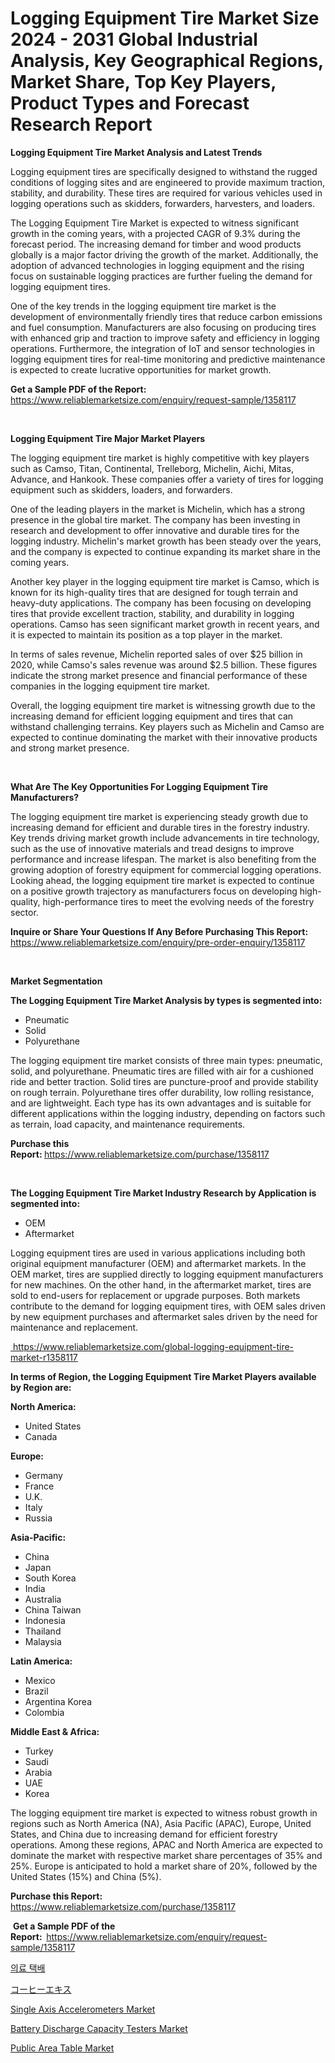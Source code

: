 <p><h1>Logging Equipment Tire Market Size 2024 - 2031 Global Industrial Analysis, Key Geographical Regions, Market Share, Top Key Players, Product Types and Forecast Research Report</h1></p><p><strong>Logging Equipment Tire Market Analysis and Latest Trends</strong></p>
<p><p>Logging equipment tires are specifically designed to withstand the rugged conditions of logging sites and are engineered to provide maximum traction, stability, and durability. These tires are required for various vehicles used in logging operations such as skidders, forwarders, harvesters, and loaders.</p><p>The Logging Equipment Tire Market is expected to witness significant growth in the coming years, with a projected CAGR of 9.3% during the forecast period. The increasing demand for timber and wood products globally is a major factor driving the growth of the market. Additionally, the adoption of advanced technologies in logging equipment and the rising focus on sustainable logging practices are further fueling the demand for logging equipment tires.</p><p>One of the key trends in the logging equipment tire market is the development of environmentally friendly tires that reduce carbon emissions and fuel consumption. Manufacturers are also focusing on producing tires with enhanced grip and traction to improve safety and efficiency in logging operations. Furthermore, the integration of IoT and sensor technologies in logging equipment tires for real-time monitoring and predictive maintenance is expected to create lucrative opportunities for market growth.</p></p>
<p><strong>Get a Sample PDF of the Report:&nbsp;</strong> <a href="https://www.reliablemarketsize.com/enquiry/request-sample/1358117">https://www.reliablemarketsize.com/enquiry/request-sample/1358117</a></p>
<p>&nbsp;</p>
<p><strong>Logging Equipment Tire Major Market Players</strong></p>
<p><p>The logging equipment tire market is highly competitive with key players such as Camso, Titan, Continental, Trelleborg, Michelin, Aichi, Mitas, Advance, and Hankook. These companies offer a variety of tires for logging equipment such as skidders, loaders, and forwarders.</p><p>One of the leading players in the market is Michelin, which has a strong presence in the global tire market. The company has been investing in research and development to offer innovative and durable tires for the logging industry. Michelin's market growth has been steady over the years, and the company is expected to continue expanding its market share in the coming years.</p><p>Another key player in the logging equipment tire market is Camso, which is known for its high-quality tires that are designed for tough terrain and heavy-duty applications. The company has been focusing on developing tires that provide excellent traction, stability, and durability in logging operations. Camso has seen significant market growth in recent years, and it is expected to maintain its position as a top player in the market.</p><p>In terms of sales revenue, Michelin reported sales of over $25 billion in 2020, while Camso's sales revenue was around $2.5 billion. These figures indicate the strong market presence and financial performance of these companies in the logging equipment tire market.</p><p>Overall, the logging equipment tire market is witnessing growth due to the increasing demand for efficient logging equipment and tires that can withstand challenging terrains. Key players such as Michelin and Camso are expected to continue dominating the market with their innovative products and strong market presence.</p></p>
<p>&nbsp;</p>
<p><strong>What Are The Key Opportunities For Logging Equipment Tire Manufacturers?</strong></p>
<p><p>The logging equipment tire market is experiencing steady growth due to increasing demand for efficient and durable tires in the forestry industry. Key trends driving market growth include advancements in tire technology, such as the use of innovative materials and tread designs to improve performance and increase lifespan. The market is also benefiting from the growing adoption of forestry equipment for commercial logging operations. Looking ahead, the logging equipment tire market is expected to continue on a positive growth trajectory as manufacturers focus on developing high-quality, high-performance tires to meet the evolving needs of the forestry sector.</p></p>
<p><strong>Inquire or Share Your Questions If Any Before Purchasing This Report:</strong> <a href="https://www.reliablemarketsize.com/enquiry/pre-order-enquiry/1358117">https://www.reliablemarketsize.com/enquiry/pre-order-enquiry/1358117</a></p>
<p>&nbsp;</p>
<p><strong>Market Segmentation</strong></p>
<p><strong>The Logging Equipment Tire Market Analysis by types is segmented into:</strong></p>
<p><ul><li>Pneumatic</li><li>Solid</li><li>Polyurethane</li></ul></p>
<p><p>The logging equipment tire market consists of three main types: pneumatic, solid, and polyurethane. Pneumatic tires are filled with air for a cushioned ride and better traction. Solid tires are puncture-proof and provide stability on rough terrain. Polyurethane tires offer durability, low rolling resistance, and are lightweight. Each type has its own advantages and is suitable for different applications within the logging industry, depending on factors such as terrain, load capacity, and maintenance requirements.</p></p>
<p><strong>Purchase this Report:&nbsp;</strong><a href="https://www.reliablemarketsize.com/purchase/1358117">https://www.reliablemarketsize.com/purchase/1358117</a></p>
<p>&nbsp;</p>
<p><strong>The Logging Equipment Tire Market Industry Research by Application is segmented into:</strong></p>
<p><ul><li>OEM</li><li>Aftermarket</li></ul></p>
<p><p>Logging equipment tires are used in various applications including both original equipment manufacturer (OEM) and aftermarket markets. In the OEM market, tires are supplied directly to logging equipment manufacturers for new machines. On the other hand, in the aftermarket market, tires are sold to end-users for replacement or upgrade purposes. Both markets contribute to the demand for logging equipment tires, with OEM sales driven by new equipment purchases and aftermarket sales driven by the need for maintenance and replacement.</p></p>
<p><a href="https://www.reliablemarketsize.com/global-logging-equipment-tire-market-r1358117">&nbsp;https://www.reliablemarketsize.com/global-logging-equipment-tire-market-r1358117</a></p>
<p><strong>In terms of Region, the Logging Equipment Tire Market Players available by Region are:</strong></p>
<p>
    <p> <strong> North America: </strong>
        <ul>
            <li>United States</li>
            <li>Canada</li>
        </ul>
        </p> 
    <p> <strong> Europe: </strong>
        <ul>
            <li>Germany</li>
            <li>France</li>
            <li>U.K.</li>
            <li>Italy</li>
            <li>Russia</li>
        </ul>
        </p> 
    <p> <strong> Asia-Pacific: </strong>
        <ul>
            <li>China</li>
            <li>Japan</li>
            <li>South Korea</li>
            <li>India</li>
            <li>Australia</li>
            <li>China Taiwan</li>
            <li>Indonesia</li>
            <li>Thailand</li>
            <li>Malaysia</li>
        </ul>
        </p> 
    <p> <strong> Latin America: </strong>
        <ul>
            <li>Mexico</li>
            <li>Brazil</li>
            <li>Argentina Korea</li>
            <li>Colombia</li>
        </ul>
        </p> 
    <p> <strong> Middle East & Africa: </strong>
        <ul>
            <li>Turkey</li>
            <li>Saudi</li>
            <li>Arabia</li>
            <li>UAE</li>
            <li>Korea</li>
        </ul>
    </p>
    </p>
<p><p>The logging equipment tire market is expected to witness robust growth in regions such as North America (NA), Asia Pacific (APAC), Europe, United States, and China due to increasing demand for efficient forestry operations. Among these regions, APAC and North America are expected to dominate the market with respective market share percentages of 35% and 25%. Europe is anticipated to hold a market share of 20%, followed by the United States (15%) and China (5%).</p></p>
<p><strong>Purchase this Report: </strong><a href="https://www.reliablemarketsize.com/purchase/1358117">https://www.reliablemarketsize.com/purchase/1358117</a></p>
<p>&nbsp;<strong>Get a Sample PDF of the Report:&nbsp;&nbsp;</strong><a href="https://www.reliablemarketsize.com/enquiry/request-sample/1358117">https://www.reliablemarketsize.com/enquiry/request-sample/1358117</a></p>
<p><strong></strong></p>
<p><p><a href="https://github.com/laholand/Market-Research-Report-List-5/blob/main/66944164464.md">의료 택배</a></p><p><a href="https://github.com/mohamedbakry57/Market-Research-Report-List-5/blob/main/9995082846.md">コーヒーエキス</a></p><p><a href="https://medium.com/@jayrussel94/single-axis-accelerometers-market-share-and-new-trends-analysis-by-its-type-application-end-use-9613fd6ad6bd">Single Axis Accelerometers Market</a></p><p><a href="https://medium.com/@gabrieluffman5656/global-battery-discharge-capacity-testers-market-share-and-growth-opportunities-and-market-size-58e1971a60a9">Battery Discharge Capacity Testers Market</a></p><p><a href="https://github.com/rontaybrewer02024/Market-Research-Report-List-1/blob/main/public-area-table-market.md">Public Area Table Market</a></p></p>